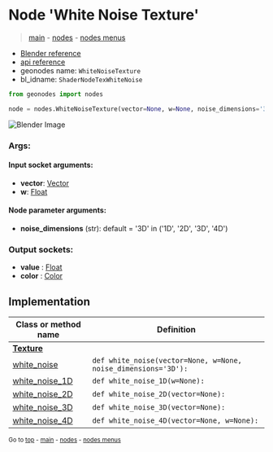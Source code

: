 # Node 'White Noise Texture'

> [main](../structure.md) - [nodes](nodes.md) - [nodes menus](nodes_menus.md)

- [Blender reference](https://docs.blender.org/manual/en/latest/modeling/geometry_nodes/texture/white_noise.html)
- [api reference](https://docs.blender.org/api/current/bpy.types.ShaderNodeTexWhiteNoise.html)
- geonodes name: `WhiteNoiseTexture`
- bl_idname: `ShaderNodeTexWhiteNoise`

```python
from geonodes import nodes

node = nodes.WhiteNoiseTexture(vector=None, w=None, noise_dimensions='3D')
```

![Blender Image](https://docs.blender.org/manual/en/latest/_images/node-types_ShaderNodeTexWhiteNoise.webp)

### Args:

#### Input socket arguments:

- **vector**: [Vector](Vector.md)
- **w**: [Float](Float.md)

#### Node parameter arguments:

- **noise_dimensions** (str): default = '3D' in ('1D', '2D', '3D', '4D')

### Output sockets:

- **value** : [Float](Float.md)
- **color** : [Color](Color.md)

## Implementation

| Class or method name | Definition |
|----------------------|------------|
| **[Texture](Texture.md)** |
| [white_noise](Texture.md#white_noise-staticmethod) | `def white_noise(vector=None, w=None, noise_dimensions='3D'):` |
| [white_noise_1D](Texture.md#white_noise_1D-staticmethod) | `def white_noise_1D(w=None):` |
| [white_noise_2D](Texture.md#white_noise_2D-staticmethod) | `def white_noise_2D(vector=None):` |
| [white_noise_3D](Texture.md#white_noise_3D-staticmethod) | `def white_noise_3D(vector=None):` |
| [white_noise_4D](Texture.md#white_noise_4D-staticmethod) | `def white_noise_4D(vector=None, w=None):` |
<sub>Go to [top](#node-White-Noise-Texture) - [main](../structure.md) - [nodes](nodes.md) - [nodes menus](nodes_menus.md)</sub>

